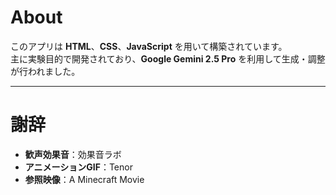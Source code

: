 # About

このアプリは **HTML**、**CSS**、**JavaScript** を用いて構築されています。  
主に実験目的で開発されており、**Google Gemini 2.5 Pro** を利用して生成・調整が行われました。

---

# 謝辞

- **歓声効果音**：効果音ラボ  
- **アニメーションGIF**：Tenor  
- **参照映像**：A Minecraft Movie